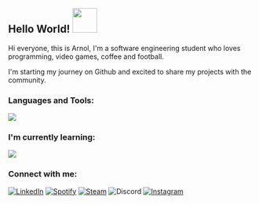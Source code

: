 <h2><strong> Hello World!</strong> <img src="https://media.giphy.com/media/v1.Y2lkPTc5MGI3NjExbTVjZnZ1Nm81Z2gxc2J1aWtxZWFyMjJidzZodnhpN2M4dHZ3OGR5ZCZjdD1z/4PVeey0T30PAiBYq9n/giphy.gif" width="50"></h2>

<p>Hi everyone, this is Arnol, I'm a software engineering student who loves programming, video games, coffee and football.</p>
<p>I'm starting my journey on Github and excited to share my projects with the community.</p>


<h3 align="left"><strong> Languages and Tools:</strong></h3>
<p align="left">
    <img src="https://skillicons.dev/icons?i=cpp,java,javascript,git,github" />
</p>
<h3 align="left"><strong> I'm currently learning:</strong></h3>
<p align="keft">
    <img src="https://skillicons.dev/icons?i=python,vue,nodejs" />
</p>
<h3 align="left"><strong> Connect with me:</strong> </h3>

[![LinkedIn](https://img.shields.io/badge/linkedin-%230077B5.svg?style=for-the-badge&logo=linkedin&logoColor=white)](https://www.linkedin.com/in/arnolcaceres)
[![Spotify](https://img.shields.io/badge/Spotify-1ED760?style=for-the-badge&logo=spotify&logoColor=white)](https://open.spotify.com/user/vpp35bn3rgtqctcggs687ci22)
[![Steam](https://img.shields.io/badge/steam-%23000000.svg?style=for-the-badge&logo=steam&logoColor=white)](https://steamcommunity.com/profiles/76561199179827786/)
![Discord](https://img.shields.io/badge/444rnol%230317-%235865F2.svg?style=for-the-badge&logo=discord&logoColor=white)
[![Instagram](https://img.shields.io/badge/Instagram-%23E4405F.svg?style=for-the-badge&logo=Instagram&logoColor=white)](https://www.instagram.com/444rnol/)